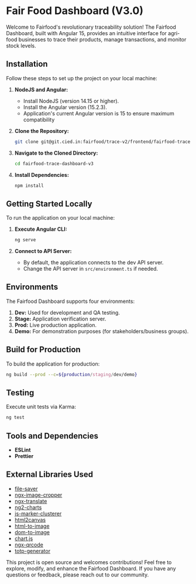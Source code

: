 # Fair Food Dashboard (V3.0)

Welcome to Fairfood's revolutionary traceability solution! The Fairfood Dashboard, built with Angular 15, provides an intuitive interface for agri-food businesses to trace their products, manage transactions, and monitor stock levels.

## Installation

Follow these steps to set up the project on your local machine:

1. **NodeJS and Angular:**
   - Install NodeJS (version 14.15 or higher).
   - Install the Angular version (15.2.3).
   - Application's current Angular version is 15 to ensure maximum compatibility

2. **Clone the Repository:**
   ```bash
   git clone git@git.cied.in:fairfood/trace-v2/frontend/fairfood-trace-dashboard-v3.git
   ```

3. **Navigate to the Cloned Directory:**
   ```bash
   cd fairfood-trace-dashboard-v3
   ```

4. **Install Dependencies:**
   ```bash
   npm install
   ```

## Getting Started Locally

To run the application on your local machine:

1. **Execute Angular CLI:**
   ```bash
   ng serve
   ```

2. **Connect to API Server:**
   - By default, the application connects to the dev API server.
   - Change the API server in `src/environment.ts` if needed.

## Environments

The Fairfood Dashboard supports four environments:

1. **Dev:** Used for development and QA testing.
2. **Stage:** Application verification server.
3. **Prod:** Live production application.
4. **Demo:** For demonstration purposes (for stakeholders/business groups).

## Build for Production

To build the application for production:

```bash
ng build --prod --c=${production/staging/dev/demo}
```

## Testing

Execute unit tests via Karma:

```bash
ng test
```

## Tools and Dependencies

- **ESLint**
- **Prettier**

## External Libraries Used

- [file-saver](https://www.npmjs.com/package/file-saver)
- [ngx-image-cropper](https://www.npmjs.com/package/ngx-image-cropper)
- [ngx-translate](https://www.npmjs.com/package/@ngx-translate/core)
- [ng2-charts](https://www.npmjs.com/package/ng2-charts)
- [js-marker-clusterer](https://www.npmjs.com/package/js-marker-clusterer)
- [html2canvas](https://www.npmjs.com/package/html2canvas)
- [html-to-image](https://www.npmjs.com/package/html-to-image)
- [dom-to-image](https://www.npmjs.com/package/dom-to-image)
- [chart.js](https://www.chartjs.org/)
- [ngx-qrcode](https://www.npmjs.com/package/@techiediaries/ngx-qrcode)
- [totp-generator](https://www.npmjs.com/package/totp-generator)

This project is open source and welcomes contributions! Feel free to explore, modify, and enhance the Fairfood Dashboard. If you have any questions or feedback, please reach out to our community.
